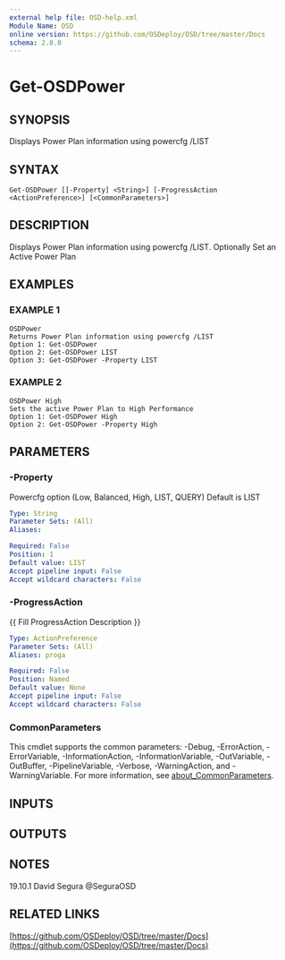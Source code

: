 ```yaml
---
external help file: OSD-help.xml
Module Name: OSD
online version: https://github.com/OSDeploy/OSD/tree/master/Docs
schema: 2.0.0
---
```


# Get-OSDPower

## SYNOPSIS
Displays Power Plan information using powercfg /LIST

## SYNTAX

```
Get-OSDPower [[-Property] <String>] [-ProgressAction <ActionPreference>] [<CommonParameters>]
```

## DESCRIPTION
Displays Power Plan information using powercfg /LIST. 
Optionally Set an Active Power Plan

## EXAMPLES

### EXAMPLE 1
```
OSDPower
Returns Power Plan information using powercfg /LIST
Option 1: Get-OSDPower
Option 2: Get-OSDPower LIST
Option 3: Get-OSDPower -Property LIST
```

### EXAMPLE 2
```
OSDPower High
Sets the active Power Plan to High Performance
Option 1: Get-OSDPower High
Option 2: Get-OSDPower -Property High
```

## PARAMETERS

### -Property
Powercfg option (Low, Balanced, High, LIST, QUERY)
Default is LIST

```yaml
Type: String
Parameter Sets: (All)
Aliases:

Required: False
Position: 1
Default value: LIST
Accept pipeline input: False
Accept wildcard characters: False
```

### -ProgressAction
{{ Fill ProgressAction Description }}

```yaml
Type: ActionPreference
Parameter Sets: (All)
Aliases: proga

Required: False
Position: Named
Default value: None
Accept pipeline input: False
Accept wildcard characters: False
```

### CommonParameters
This cmdlet supports the common parameters: -Debug, -ErrorAction, -ErrorVariable, -InformationAction, -InformationVariable, -OutVariable, -OutBuffer, -PipelineVariable, -Verbose, -WarningAction, and -WarningVariable. For more information, see [about_CommonParameters](http://go.microsoft.com/fwlink/?LinkID=113216).

## INPUTS

## OUTPUTS

## NOTES
19.10.1     David Segura @SeguraOSD

## RELATED LINKS

[https://github.com/OSDeploy/OSD/tree/master/Docs](https://github.com/OSDeploy/OSD/tree/master/Docs)

